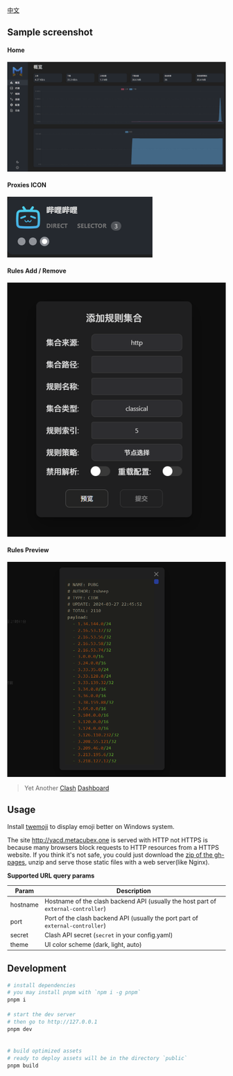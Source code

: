 [中文](./README_CN.md)

## Sample screenshot

#### Home

![img.png](images/img_1.png)

#### Proxies ICON

![img_1.png](images/img_2.png)

#### Rules Add / Remove

![img_3.png](images/img_3.png)

#### Rules Preview

![img_4.png](images/img_4.png)

> Yet Another [Clash](https://github.com/yaling888/clash) [Dashboard](https://github.com/yaling888/clash-dashboard)

## Usage

Install [twemoji](https://github.com/mozilla/twemoji-colr/releases) to display emoji better on Windows system.

The site http://yacd.metacubex.one is served with HTTP not HTTPS is because many browsers block requests to HTTP resources from a HTTPS website. If you think it's not safe, you could just download the [zip of the gh-pages](https://github.com/MetaCubeX/yacd/archive/gh-pages.zip), unzip and serve those static files with a web server(like Nginx).

**Supported URL query params**

| Param    | Description                                                                        |
| -------- | ---------------------------------------------------------------------------------- |
| hostname | Hostname of the clash backend API (usually the host part of `external-controller`) |
| port     | Port of the clash backend API (usually the port part of `external-controller`)     |
| secret   | Clash API secret (`secret` in your config.yaml)                                    |
| theme    | UI color scheme (dark, light, auto)                                                |

## Development

```sh
# install dependencies
# you may install pnpm with `npm i -g pnpm`
pnpm i

# start the dev server
# then go to http://127.0.0.1
pnpm dev


# build optimized assets
# ready to deploy assets will be in the directory `public`
pnpm build
```
